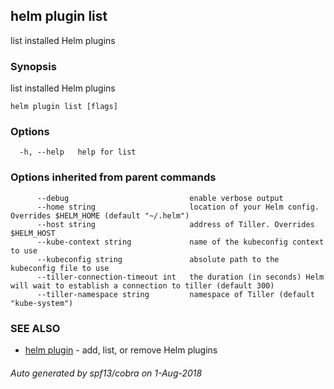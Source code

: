 ## helm plugin list

list installed Helm plugins

### Synopsis

list installed Helm plugins

```
helm plugin list [flags]
```

### Options

```
  -h, --help   help for list
```

### Options inherited from parent commands

```
      --debug                           enable verbose output
      --home string                     location of your Helm config. Overrides $HELM_HOME (default "~/.helm")
      --host string                     address of Tiller. Overrides $HELM_HOST
      --kube-context string             name of the kubeconfig context to use
      --kubeconfig string               absolute path to the kubeconfig file to use
      --tiller-connection-timeout int   the duration (in seconds) Helm will wait to establish a connection to tiller (default 300)
      --tiller-namespace string         namespace of Tiller (default "kube-system")
```

### SEE ALSO

* [helm plugin](helm_plugin.md)	 - add, list, or remove Helm plugins

###### Auto generated by spf13/cobra on 1-Aug-2018
